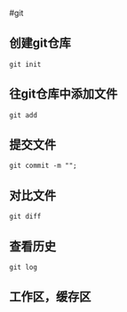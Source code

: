 #git
## 创建git仓库
	
	git init

## 往git仓库中添加文件

	git add

## 提交文件
	
	git commit -m "";

## 对比文件

	git diff

## 查看历史

	git log

## 工作区，缓存区


